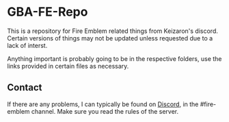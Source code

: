 # GBA-FE-Repo

This is a repository for Fire Emblem related things from Keizaron's discord. Certain versions of things may not be updated unless requested due to a lack of interst.

Anything important is probably going to be in the respective folders, use the links provided in certain files as necessary.

## Contact

If there are any problems, I can typically be found on [Discord](https://discord.gg/keizaron), in the #fire-emblem channel. Make sure you read the rules of the server.
